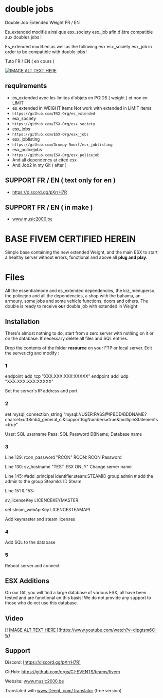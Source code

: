 # double jobs
Double Job Extended Weight FR / EN

Es_extended modifié ainsi que esx_society esx_job afin d'être compatible aux doubles jobs !

Es_extended modified as well as the following esx esx_society esx_job in order to be compatible with double jobs !

Tuto FR / EN ( en cours )

[![IMAGE ALT TEXT HERE](https://img.youtube.com/vi/dipgtsm6C-w/0.jpg)](https://www.youtube.com/watch?v=dipgtsm6C-w)


## requirements
- es_extended avec les limites d'objets en POIDS ( weight ) et non en LIMIT
- es_extended in WEIGHT items Not work with extended in LIMIT Items
- ```https://github.com/ESX-Org/es_extended```
- esx_society
- ```https://github.com/ESX-Org/esx_society```
- esx_jobs
- ```https://github.com/ESX-Org/esx_jobs```
- esx_joblisting
- ```https://github.com/Grumpy-5murf/esx_joblisting```
- esx_policejobs
- ```https://github.com/ESX-Org/esx_policejob```
- And all dependency at cited esx
- And Job2 in my Git ( after )

## SUPPORT FR / EN ( text only for en )
- https://discord.gg/pXrrH7R

## SUPPORT FR / EN ( in make )
- www.music2000.be


 # BASE FIVEM CERTIFIED HEREIN 

Simple base containing the new extended Weight, and the main ESX to start a healthy server without errors, functional and above all **plug and play**.


# Files 

All the essentialmode and es_extended dependencies, the krz_menuperso, the policejob and all the dependencies, a shop with the bahama, an armoury, some jobs and some vehicle functions, doors and others. The double is ready to receive **our** double job with extended in Weight

## Installation

There's almost nothing to do, start from a zero server with nothing on it or on the database. If necessary delete all files and SQL entries.

Drop the contents of the folder **resource** on your FTP or local server.
Edit the server.cfg and modify :
### 1
endpoint_add_tcp "XXX.XXX.XXX:XXXXX"
endpoint_add_udp "XXX.XXX.XXX:XXXXX"

Set the server's IP address and port 

### 2
set mysql_connection_string "mysql://USER:PASS@IPBDD/BDDNAME?charset=utf8mb4_general_ci&supportBigNumbers=true&multipleStatements=true"

User: SQL username
Pass: SQL Password
DBName; Database name

### 3

Line 129:
rcon_password "RCON"
RCON: RCON Password

Line 130: 
sv_hostname "TEST ESX ONLY"
Change server name

Line 145:
#add_principal identifier.steam:STEAMID group.admin # add the admin to the group
SteamId: ID Steam 

Line 151 & 153:

sv_licenseKey LICENCEKEYMASTER

set steam_webApiKey LICENCESTEAMAPI

Add keymaster and steam licenses

### 4 
Add SQL to the database

### 5 
Reboot server and connect 

## ESX Additions

On our Git, you will find a large database of various ESX, all have been tested and are functional on this basis! We do not provide any support to those who do not use this database. 

## Video

[! [ IMAGE ALT TEXT HERE ](https://img.youtube.com/vi/dipgtsm6C-w/0.jpg)](https://www.youtube.com/watch?v=dipgtsm6C-w)

## Support

Discord: [https://discord.gg/pXrrH7R]

GitHub: https://github.com/orgs/CI-EVENTS/teams/fivem

Website: www.music2000.be

Translated with www.DeepL.com/Translator (free version)
